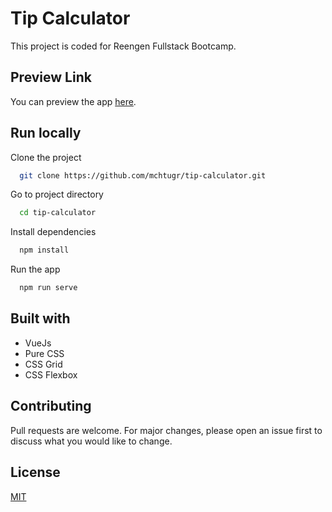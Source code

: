 # Tip Calculator

This project is coded for Reengen Fullstack Bootcamp.

## Preview Link

You can preview the app [here]().

## Run locally

Clone the project

```bash
  git clone https://github.com/mchtugr/tip-calculator.git
```

Go to project directory

```bash
  cd tip-calculator
```

Install dependencies

```bash
  npm install
```

Run the app

```bash
  npm run serve
```

## Built with

- VueJs
- Pure CSS
- CSS Grid
- CSS Flexbox

## Contributing

Pull requests are welcome.
For major changes, please open an issue first to discuss what you would like to change.

## License

[MIT](https://choosealicense.com/licenses/mit/)

